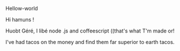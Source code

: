 
Hellow-world 


Hi hamuns !

Huobt Géré, I libé node .js and coffeescript ((that's what T'm made or!


I've had tacos on the money and find them far superior to earth tacos.
